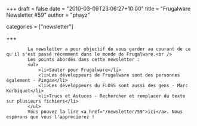 
+++
draft = false
date = "2010-03-09T23:06:27+10:00"
title = "Frugalware Newsletter #59"
author = "phayz"

categories = ["newsletter"]

+++

            La newsletter a pour objectif de vous garder au courant de ce qu'il s'est passé récemment dans le monde de Frugalware.<br />
            Les points abordés dans cette newsletter :
            <ul>
                <li>Sauter pour Frugalware</li>
                <li>Les développeurs de Frugalware sont des personnes également - Pingax</li>
                <li>Les développeurs du FLOSS sont aussi des gens - Marc Kerbiquet</li>
                <li>Trucs et Astuces - Rechercher et remplacer du texte sur plusieurs fichiers</li>
            </ul>
            Vous pouvez la lire <a href="/newsletter/59">ici</a>. Nous espérons que vous l'apprécierez !
            
        